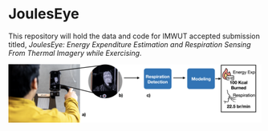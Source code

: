 # JoulesEye
This repository will hold the data and code for IMWUT accepted submission titled, _JoulesEye: Energy Expenditure Estimation and Respiration Sensing From Thermal Imagery while Exercising_.


![image](jouleseye-hero.png)
